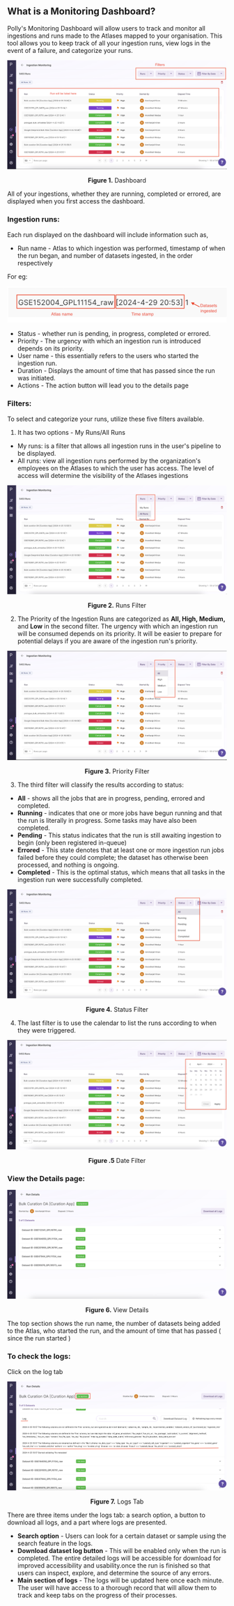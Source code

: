 ## What is a Monitoring Dashboard?

Polly's Monitoring Dashboard will allow users to track and monitor all ingestions and runs made to the Atlases mapped to your organisation. This tool allows you to keep track of all your ingestion runs, view logs in the event of a failure, and categorize your runs.


![Accessing the dashboard](../img/Monitoring_Dashboard/Moniteringdashboard.png) <center>**Figure 1.** Dashboard</center> 

All of your ingestions, whether they are running, completed or errored, are displayed when you first access the dashboard.

### Ingestion runs:

Each run displayed on the dashboard will include information such as,

- Run name - Atlas to which ingestion was performed, timestamp of when the run began, and number of datasets ingested, in the order respectively

For eg:

![](../img/Monitoring_Dashboard/Timestamp.png)

- Status - whether run is pending, in progress, completed or errored.
- Priority - The urgency with which an ingestion run is introduced depends on its priority.
- User name - this essentially refers to the users who started the ingestion run.
- Duration - Displays the amount of time that has passed since the run was initiated.
- Actions - The action button will lead you to the details page

### Filters:

To select and categorize your runs, utilize these five filters available.

 1. It has two options - My Runs/All Runs

 - My runs: is a filter that allows all ingestion runs in the user's pipeline to be displayed.
 - All runs: view all ingestion runs performed by the organization's employees on the Atlases to which the user has access. The level of access will determine the visibility of the Atlases ingestions


![Filter](../img/Monitoring_Dashboard/Runs.png) <center>**Figure 2.** Runs Filter</center>


 2. The Priority of the Ingestion Runs are categorized as **All, High, Medium,** and **Low** in the second filter. The urgency with which an ingestion run will be consumed depends on its priority. It will be easier to prepare for potential delays if you are aware of the ingestion run's priority.

![Filter](../img/Monitoring_Dashboard/Priority.png) <center>**Figure 3.** Priority Filter</center>


 3. The third filter will classify the results according to status:

  - **All** - shows all the jobs that are in progress, pending, errored and completed.
  - **Running** - indicates that one or more jobs have begun running and that the run is literally in progress. Some tasks may have also been completed.
  - **Pending** - This status indicates that the run is still awaiting ingestion to begin (only been registered in-queue)
  - **Errored** - This state denotes that at least one or more ingestion run jobs failed before they could complete; the dataset has otherwise been processed, and nothing is ongoing.
  - **Completed** - This is the optimal status, which means that all tasks in the ingestion run were successfully completed.

![Filter](../img/Monitoring_Dashboard/Status.png) <center>**Figure 4.** Status Filter</center>

 4. The last filter is to use the calendar to list the runs according to when they were triggered.

![Filter](../img/Monitoring_Dashboard/Filterdate.png) <center>**Figure .5** Date Filter</center>

### View the Details page:


![View details](../img/Monitoring_Dashboard/Viewdetailspage.png) <center>**Figure 6.** View Details</center>

The top section shows the run name, the number of datasets being added to the Atlas, who started the run, and the amount of time that has passed ( since the run started )


### To check the logs:

Click on the log tab

![Logs Tab](../img/Monitoring_Dashboard/logtabs.png) <center>**Figure 7.** Logs Tab</center>


There are three items under the logs tab: a search option, a button to download all logs, and a part where logs are presented.

- **Search option** - Users can look for a certain dataset or sample using the search feature in the logs.
- **Download dataset log button** - This will be enabled only when the run is completed. The entire detailed logs will be accessible for download for improved accessibility and usability.once the run is finished so that users can inspect, explore, and determine the source of any errors.
- **Main section of logs** - The logs will be updated here once each minute. The user will have access to a thorough record that will allow them to track and keep tabs on the progress of their processes.
